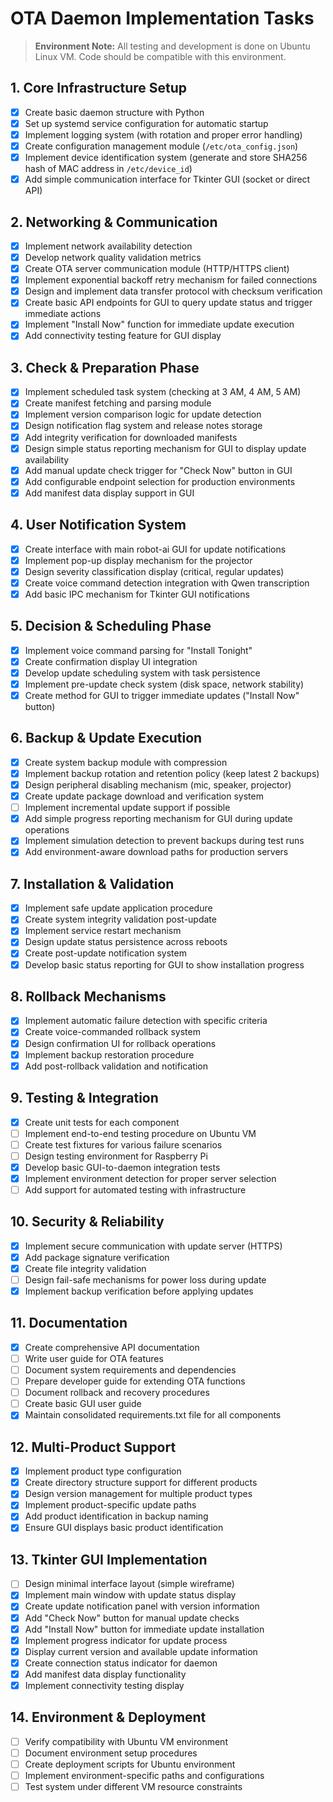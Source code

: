 # OTA Daemon Implementation Tasks
> **Environment Note:** All testing and development is done on Ubuntu Linux VM. Code should be compatible with this environment.

## 1. Core Infrastructure Setup
- [x] Create basic daemon structure with Python
- [x] Set up systemd service configuration for automatic startup
- [x] Implement logging system (with rotation and proper error handling)
- [x] Create configuration management module (`/etc/ota_config.json`)
- [x] Implement device identification system (generate and store SHA256 hash of MAC address in `/etc/device_id`)
- [x] Add simple communication interface for Tkinter GUI (socket or direct API)

## 2. Networking & Communication
- [x] Implement network availability detection
- [x] Develop network quality validation metrics
- [x] Create OTA server communication module (HTTP/HTTPS client)
- [x] Implement exponential backoff retry mechanism for failed connections
- [x] Design and implement data transfer protocol with checksum verification
- [x] Create basic API endpoints for GUI to query update status and trigger immediate actions
- [x] Implement "Install Now" function for immediate update execution
- [x] Add connectivity testing feature for GUI display

## 3. Check & Preparation Phase
- [x] Implement scheduled task system (checking at 3 AM, 4 AM, 5 AM)
- [x] Create manifest fetching and parsing module
- [x] Implement version comparison logic for update detection
- [x] Design notification flag system and release notes storage
- [x] Add integrity verification for downloaded manifests
- [x] Design simple status reporting mechanism for GUI to display update availability
- [x] Add manual update check trigger for "Check Now" button in GUI
- [x] Add configurable endpoint selection for production environments
- [x] Add manifest data display support in GUI

## 4. User Notification System
- [x] Create interface with main robot-ai GUI for update notifications
- [x] Implement pop-up display mechanism for the projector
- [x] Design severity classification display (critical, regular updates)
- [x] Create voice command detection integration with Qwen transcription
- [x] Add basic IPC mechanism for Tkinter GUI notifications

## 5. Decision & Scheduling Phase
- [x] Implement voice command parsing for "Install Tonight"
- [x] Create confirmation display UI integration
- [x] Develop update scheduling system with task persistence
- [x] Implement pre-update check system (disk space, network stability)
- [x] Create method for GUI to trigger immediate updates ("Install Now" button)

## 6. Backup & Update Execution
- [x] Create system backup module with compression
- [x] Implement backup rotation and retention policy (keep latest 2 backups)
- [x] Design peripheral disabling mechanism (mic, speaker, projector)
- [x] Create update package download and verification system
- [ ] Implement incremental update support if possible
- [x] Add simple progress reporting mechanism for GUI during update operations
- [x] Implement simulation detection to prevent backups during test runs
- [x] Add environment-aware download paths for production servers

## 7. Installation & Validation
- [x] Implement safe update application procedure
- [x] Create system integrity validation post-update
- [x] Implement service restart mechanism
- [x] Design update status persistence across reboots
- [x] Create post-update notification system
- [x] Develop basic status reporting for GUI to show installation progress

## 8. Rollback Mechanisms
- [x] Implement automatic failure detection with specific criteria
- [x] Create voice-commanded rollback system
- [x] Design confirmation UI for rollback operations
- [x] Implement backup restoration procedure
- [x] Add post-rollback validation and notification

## 9. Testing & Integration
- [x] Create unit tests for each component
- [ ] Implement end-to-end testing procedure on Ubuntu VM
- [ ] Create test fixtures for various failure scenarios
- [ ] Design testing environment for Raspberry Pi
- [x] Develop basic GUI-to-daemon integration tests
- [x] Implement environment detection for proper server selection
- [ ] Add support for automated testing with infrastructure

## 10. Security & Reliability
- [x] Implement secure communication with update server (HTTPS)
- [x] Add package signature verification
- [x] Create file integrity validation
- [ ] Design fail-safe mechanisms for power loss during update
- [x] Implement backup verification before applying updates

## 11. Documentation
- [x] Create comprehensive API documentation
- [ ] Write user guide for OTA features
- [ ] Document system requirements and dependencies
- [ ] Prepare developer guide for extending OTA functions
- [ ] Document rollback and recovery procedures
- [ ] Create basic GUI user guide
- [x] Maintain consolidated requirements.txt file for all components

## 12. Multi-Product Support
- [x] Implement product type configuration
- [x] Create directory structure support for different products
- [x] Design version management for multiple product types
- [x] Implement product-specific update paths
- [x] Add product identification in backup naming
- [x] Ensure GUI displays basic product identification

## 13. Tkinter GUI Implementation
- [ ] Design minimal interface layout (simple wireframe)
- [x] Implement main window with update status display
- [x] Create update notification panel with version information
- [x] Add "Check Now" button for manual update checks
- [x] Add "Install Now" button for immediate update installation
- [x] Implement progress indicator for update process
- [x] Display current version and available update information
- [x] Create connection status indicator for daemon
- [x] Add manifest data display functionality
- [x] Implement connectivity testing display

## 14. Environment & Deployment
- [ ] Verify compatibility with Ubuntu VM environment
- [ ] Document environment setup procedures
- [ ] Create deployment scripts for Ubuntu environment
- [ ] Implement environment-specific paths and configurations
- [ ] Test system under different VM resource constraints
